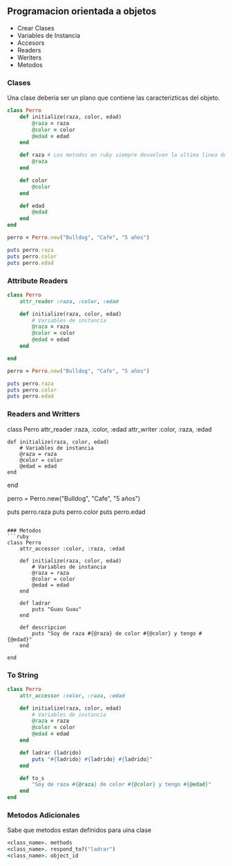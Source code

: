 ## Programacion orientada a objetos
- Crear Clases
- Variables de Instancia
- Accesors
- Readers
- Weriters
- Metodos

### Clases
Una clase deberia ser un plano que contiene las caracterizticas del objeto.
```ruby
class Perro
    def initialize(raza, color, edad)
        @raza = raza
        @color = color
        @edad = edad
    end

    def raza # Los metodos en ruby siempre devuelven la ultima linea de codigo
        @raza
    end

    def color
        @color        
    end

    def edad
        @edad
    end
end

perro = Perro.new("Bulldog", "Cafe", "5 años")

puts perro.raza
puts perro.color
puts perro.edad
```
### Attribute Readers
```ruby
class Perro
    attr_reader :raza, :color, :edad

    def initialize(raza, color, edad)
        # Variables de instancia
        @raza = raza
        @color = color
        @edad = edad
    end

end

perro = Perro.new("Bulldog", "Cafe", "5 años")

puts perro.raza
puts perro.color
puts perro.edad
```
### Readers and Writters
class Perro
    attr_reader :raza, :color, :edad
    attr_writer :color, :raza, :edad

    def initialize(raza, color, edad)
        # Variables de instancia
        @raza = raza
        @color = color
        @edad = edad
    end

end

perro = Perro.new("Bulldog", "Cafe", "5 años")

puts perro.raza
puts perro.color
puts perro.edad
```

### Metodos
```ruby
class Perro
    attr_accessor :color, :raza, :edad

    def initialize(raza, color, edad)
        # Variables de instancia
        @raza = raza
        @color = color
        @edad = edad
    end

    def ladrar
        puts "Guau Guau"
    end

    def descripcion
        puts "Soy de raza #{@raza} de color #{@color} y tengo #{@edad}"
    end

end
```
### To String
```ruby
class Perro
    attr_accessor :color, :raza, :edad

    def initialize(raza, color, edad)
        # Variables de instancia
        @raza = raza
        @color = color
        @edad = edad
    end

    def ladrar (ladrido)
        puts "#{ladrido} #{ladrido} #{ladrido}"
    end

    def to_s
        "Soy de raza #{@raza} de color #{@color} y tengo #{@edad}"
    end
end
```
### Metodos Adicionales
Sabe que metodos estan definidos para uina clase
```ruby
<class_name>. methods
<class_name>. respond_to?("ladrar")
<class_name>. object_id
```
